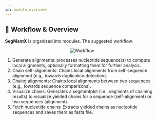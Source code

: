 ```yaml
---
id: module_overview
---
```


## 🧩 Workflow & Overview

**SegMantX** is organized into modules. The suggested workflow:

<p align="center">
  <img src="{{ site.baseurl }}/img/workflow.png" alt="Workflow">
</p>

1. Generate alignments: processes nucleotide sequence(s) to compute local alignments, optionally formatting them for further analysis. 
2. Chain self-alignments: Chains local alignments from self-sequence alignment (e.g., towards duplication detection).
3. Chaing alignments: Chains local alignments between two sequences (e.g., towards sequence comparisons).
4. Visualize chains: Generates a segmentplot (i.e., segments of chaining results) to visualize yielded chains for a sequence (self-alignment) or two sequences (alignment).
5. Fetch nucleotide chains: Extracts yielded chains as nucleotide sequences and saves them as fasta file.
